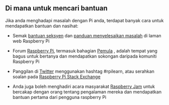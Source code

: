 ## Di mana untuk mencari bantuan

Jika anda menghadapi masalah dengan Pi anda, terdapat banyak cara untuk mendapatkan bantuan dan nasihat:

+ Semak [bantuan seksyen](https://www.raspberrypi.org/help/) dan [panduan menyelesaikan masalah](https://www.raspberrypi.org/learning/troubleshooting-guide/) di laman web Raspberry Pi

+ Forum [Raspberry Pi](https://www.raspberrypi.org/forums), termasuk bahagian [Pemula](https://www.raspberrypi.org/forums/viewforum.php?f=91) , adalah tempat yang bagus untuk bertanya dan mendapatkan sokongan daripada komuniti Raspberry Pi

+ Panggilan di [Twitter](https://twitter.com) menggunakan hashtag #rpilearn, atau serahkan soalan pada [Raspberry Pi Stack Exchange](https://raspberrypi.stackexchange.com/)

+ Anda juga boleh menghadiri acara masyarakat [Raspberry Jam](https://rpf.io/jam) untuk bercakap dengan orang tentang pengalaman mereka dan mendapatkan bantuan pertama dari pengguna raspberry Pi